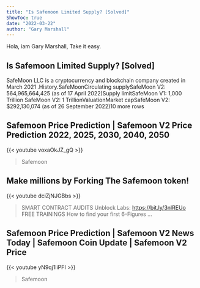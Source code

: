```yaml
---
title: "Is Safemoon Limited Supply? [Solved]"
ShowToc: true 
date: "2022-03-22"
author: "Gary Marshall" 
---
```


Hola, iam Gary Marshall, Take it easy.
## Is Safemoon Limited Supply? [Solved]
SafeMoon LLC is a cryptocurrency and blockchain company created in March 2021
.History.SafeMoonCirculating supplySafeMoon V2: 564,965,664,425 (as of 17 April 2022)Supply limitSafeMoon V1: 1,000 Trillion SafeMoon V2: 1 TrillionValuationMarket capSafeMoon V2: $292,130,074 (as of 26 September 2022)10 more rows

## Safemoon Price Prediction | Safemoon V2 Price Prediction 2022, 2025, 2030, 2040, 2050
{{< youtube voxaOkJZ_gQ >}}
>Safemoon

## Make millions by Forking The Safemoon token!
{{< youtube dciZjNJGBbs >}}
>SMART CONTRACT AUDITS Unblock Labs: https://bit.ly/3nlREUo FREE TRAININGS How to find your first 6-Figures ...

## Safemoon Price Prediction | Safemoon V2 News Today | Safemoon Coin Update | Safemoon V2 Price
{{< youtube yN9qj1liPFI >}}
>Safemoon

